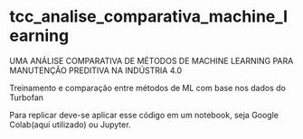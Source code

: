 # tcc_analise_comparativa_machine_learning
UMA ANÁLISE COMPARATIVA DE MÉTODOS DE MACHINE LEARNING PARA MANUTENÇÃO PREDITIVA NA INDÚSTRIA 4.0

Treinamento e comparação entre métodos de ML com base nos dados do Turbofan

Para replicar deve-se aplicar esse código em um notebook, seja Google Colab(aqui utilizado) ou Jupyter.
